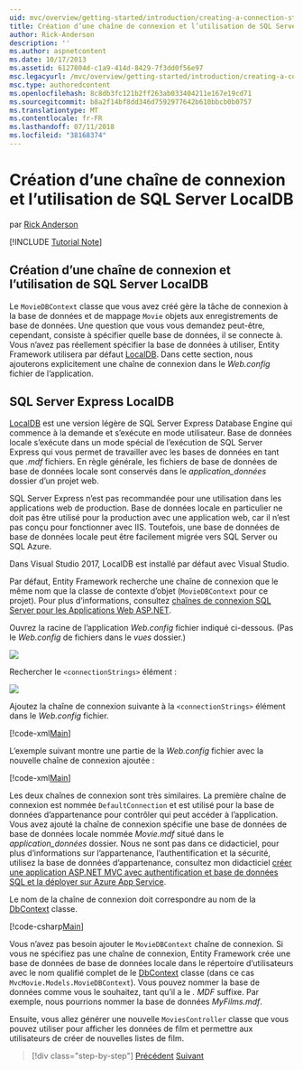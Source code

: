 ```yaml
---
uid: mvc/overview/getting-started/introduction/creating-a-connection-string
title: Création d’une chaîne de connexion et l’utilisation de SQL Server LocalDB | Microsoft Docs
author: Rick-Anderson
description: ''
ms.author: aspnetcontent
ms.date: 10/17/2013
ms.assetid: 6127804d-c1a9-414d-8429-7f3dd0f56e97
msc.legacyurl: /mvc/overview/getting-started/introduction/creating-a-connection-string
msc.type: authoredcontent
ms.openlocfilehash: 8c8db3fc121b2ff263ab033404211e167e19cd71
ms.sourcegitcommit: b8a2f14bf8dd346d7592977642b610bbcb0b0757
ms.translationtype: MT
ms.contentlocale: fr-FR
ms.lasthandoff: 07/11/2018
ms.locfileid: "38168374"
---
```

<a name="creating-a-connection-string-and-working-with-sql-server-localdb"></a>Création d’une chaîne de connexion et l’utilisation de SQL Server LocalDB
====================
par [Rick Anderson](https://github.com/Rick-Anderson)

[!INCLUDE [Tutorial Note](sample/code-location.md)]

## <a name="creating-a-connection-string-and-working-with-sql-server-localdb"></a>Création d’une chaîne de connexion et l’utilisation de SQL Server LocalDB

Le `MovieDBContext` classe que vous avez créé gère la tâche de connexion à la base de données et de mappage `Movie` objets aux enregistrements de base de données. Une question que vous vous demandez peut-être, cependant, consiste à spécifier quelle base de données, il se connecte à. Vous n’avez pas réellement spécifier la base de données à utiliser, Entity Framework utilisera par défaut [LocalDB](https://docs.microsoft.com/sql/database-engine/configure-windows/sql-server-2016-express-localdb). Dans cette section, nous ajouterons explicitement une chaîne de connexion dans le *Web.config* fichier de l’application.

## <a name="sql-server-express-localdb"></a>SQL Server Express LocalDB

[LocalDB](https://docs.microsoft.com/sql/database-engine/configure-windows/sql-server-2016-express-localdb) est une version légère de SQL Server Express Database Engine qui commence à la demande et s’exécute en mode utilisateur. Base de données locale s’exécute dans un mode spécial de l’exécution de SQL Server Express qui vous permet de travailler avec les bases de données en tant que *.mdf* fichiers. En règle générale, les fichiers de base de données de base de données locale sont conservés dans le *application\_données* dossier d’un projet web.

SQL Server Express n’est pas recommandée pour une utilisation dans les applications web de production. Base de données locale en particulier ne doit pas être utilisé pour la production avec une application web, car il n’est pas conçu pour fonctionner avec IIS. Toutefois, une base de données de base de données locale peut être facilement migrée vers SQL Server ou SQL Azure.

Dans Visual Studio 2017, LocalDB est installé par défaut avec Visual Studio.

Par défaut, Entity Framework recherche une chaîne de connexion que le même nom que la classe de contexte d’objet (`MovieDBContext` pour ce projet). Pour plus d’informations, consultez [chaînes de connexion SQL Server pour les Applications Web ASP.NET](https://msdn.microsoft.com/library/jj653752.aspx).

Ouvrez la racine de l’application *Web.config* fichier indiqué ci-dessous. (Pas le *Web.config* de fichiers dans le *vues* dossier.)

![](creating-a-connection-string/_static/image1.png)

Rechercher le `<connectionStrings>` élément :

![](creating-a-connection-string/_static/image2.png)

Ajoutez la chaîne de connexion suivante à la `<connectionStrings>` élément dans le *Web.config* fichier.

[!code-xml[Main](creating-a-connection-string/samples/sample1.xml)]

L’exemple suivant montre une partie de la *Web.config* fichier avec la nouvelle chaîne de connexion ajoutée :

[!code-xml[Main](creating-a-connection-string/samples/sample2.xml)]

Les deux chaînes de connexion sont très similaires. La première chaîne de connexion est nommée `DefaultConnection` et est utilisé pour la base de données d’appartenance pour contrôler qui peut accéder à l’application. Vous avez ajouté la chaîne de connexion spécifie une base de données de base de données locale nommée *Movie.mdf* situé dans le *application\_données* dossier. Nous ne sont pas dans ce didacticiel, pour plus d’informations sur l’appartenance, l’authentification et la sécurité, utilisez la base de données d’appartenance, consultez mon didacticiel [créer une application ASP.NET MVC avec authentification et base de données SQL et la déployer sur Azure App Service](https://docs.microsoft.com/aspnet/core/security/authorization/secure-data).

Le nom de la chaîne de connexion doit correspondre au nom de la [DbContext](https://msdn.microsoft.com/library/system.data.entity.dbcontext(v=vs.103).aspx) classe.

[!code-csharp[Main](creating-a-connection-string/samples/sample3.cs?highlight=15)]

Vous n’avez pas besoin ajouter le `MovieDBContext` chaîne de connexion. Si vous ne spécifiez pas une chaîne de connexion, Entity Framework crée une base de données de base de données locale dans le répertoire d’utilisateurs avec le nom qualifié complet de le [DbContext](https://msdn.microsoft.com/library/system.data.entity.dbcontext(v=vs.103).aspx) classe (dans ce cas `MvcMovie.Models.MovieDBContext`). Vous pouvez nommer la base de données comme vous le souhaitez, tant qu’il a le *. MDF* suffixe. Par exemple, nous pourrions nommer la base de données *MyFilms.mdf*.

Ensuite, vous allez générer une nouvelle `MoviesController` classe que vous pouvez utiliser pour afficher les données de film et permettre aux utilisateurs de créer de nouvelles listes de film.

> [!div class="step-by-step"]
> [Précédent](adding-a-model.md)
> [Suivant](accessing-your-models-data-from-a-controller.md)
